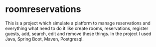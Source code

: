 # roomreservations
This is a project which simulate a platform to manage reservations and everything what need to do it like create rooms, reservations, register guests, add, search, edit and remove these things.
In the project I used Java, Spring Boot, Maven, Postgresql.
